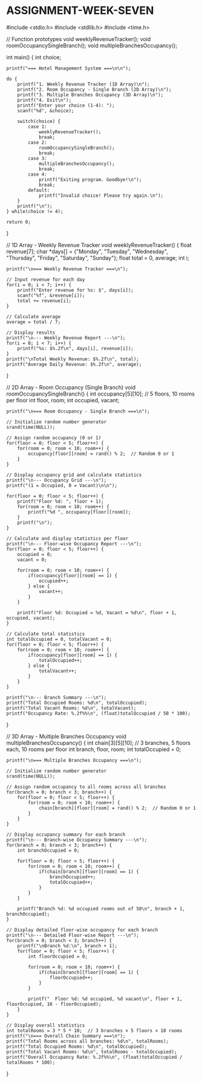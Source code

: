 # ASSIGNMENT-WEEK-SEVEN
#include <stdio.h>
#include <stdlib.h>
#include <time.h>

// Function prototypes
void weeklyRevenueTracker();
void roomOccupancySingleBranch();
void multipleBranchesOccupancy();

int main() {
    int choice;
    
    printf("=== Hotel Management System ===\n\n");
    
    do {
        printf("1. Weekly Revenue Tracker (1D Array)\n");
        printf("2. Room Occupancy - Single Branch (2D Array)\n");
        printf("3. Multiple Branches Occupancy (3D Array)\n");
        printf("4. Exit\n");
        printf("Enter your choice (1-4): ");
        scanf("%d", &choice);
        
        switch(choice) {
            case 1:
                weeklyRevenueTracker();
                break;
            case 2:
                roomOccupancySingleBranch();
                break;
            case 3:
                multipleBranchesOccupancy();
                break;
            case 4:
                printf("Exiting program. Goodbye!\n");
                break;
            default:
                printf("Invalid choice! Please try again.\n");
        }
        printf("\n");
    } while(choice != 4);
    
    return 0;
}

// 1D Array - Weekly Revenue Tracker
void weeklyRevenueTracker() {
    float revenue[7];
    char *days[] = {"Monday", "Tuesday", "Wednesday", "Thursday", "Friday", "Saturday", "Sunday"};
    float total = 0, average;
    int i;
    
    printf("\n=== Weekly Revenue Tracker ===\n");
    
    // Input revenue for each day
    for(i = 0; i < 7; i++) {
        printf("Enter revenue for %s: $", days[i]);
        scanf("%f", &revenue[i]);
        total += revenue[i];
    }
    
    // Calculate average
    average = total / 7;
    
    // Display results
    printf("\n--- Weekly Revenue Report ---\n");
    for(i = 0; i < 7; i++) {
        printf("%s: $%.2f\n", days[i], revenue[i]);
    }
    printf("\nTotal Weekly Revenue: $%.2f\n", total);
    printf("Average Daily Revenue: $%.2f\n", average);
}

// 2D Array - Room Occupancy (Single Branch)
void roomOccupancySingleBranch() {
    int occupancy[5][10];  // 5 floors, 10 rooms per floor
    int floor, room;
    int occupied, vacant;
    
    printf("\n=== Room Occupancy - Single Branch ===\n");
    
    // Initialize random number generator
    srand(time(NULL));
    
    // Assign random occupancy (0 or 1)
    for(floor = 0; floor < 5; floor++) {
        for(room = 0; room < 10; room++) {
            occupancy[floor][room] = rand() % 2;  // Random 0 or 1
        }
    }
    
    // Display occupancy grid and calculate statistics
    printf("\n--- Occupancy Grid ---\n");
    printf("(1 = Occupied, 0 = Vacant)\n\n");
    
    for(floor = 0; floor < 5; floor++) {
        printf("Floor %d: ", floor + 1);
        for(room = 0; room < 10; room++) {
            printf("%d ", occupancy[floor][room]);
        }
        printf("\n");
    }
    
    // Calculate and display statistics per floor
    printf("\n--- Floor-wise Occupancy Report ---\n");
    for(floor = 0; floor < 5; floor++) {
        occupied = 0;
        vacant = 0;
        
        for(room = 0; room < 10; room++) {
            if(occupancy[floor][room] == 1) {
                occupied++;
            } else {
                vacant++;
            }
        }
        
        printf("Floor %d: Occupied = %d, Vacant = %d\n", floor + 1, occupied, vacant);
    }
    
    // Calculate total statistics
    int totalOccupied = 0, totalVacant = 0;
    for(floor = 0; floor < 5; floor++) {
        for(room = 0; room < 10; room++) {
            if(occupancy[floor][room] == 1) {
                totalOccupied++;
            } else {
                totalVacant++;
            }
        }
    }
    
    printf("\n--- Branch Summary ---\n");
    printf("Total Occupied Rooms: %d\n", totalOccupied);
    printf("Total Vacant Rooms: %d\n", totalVacant);
    printf("Occupancy Rate: %.2f%%\n", (float)totalOccupied / 50 * 100);
}

// 3D Array - Multiple Branches Occupancy
void multipleBranchesOccupancy() {
    int chain[3][5][10];  // 3 branches, 5 floors each, 10 rooms per floor
    int branch, floor, room;
    int totalOccupied = 0;
    
    printf("\n=== Multiple Branches Occupancy ===\n");
    
    // Initialize random number generator
    srand(time(NULL));
    
    // Assign random occupancy to all rooms across all branches
    for(branch = 0; branch < 3; branch++) {
        for(floor = 0; floor < 5; floor++) {
            for(room = 0; room < 10; room++) {
                chain[branch][floor][room] = rand() % 2;  // Random 0 or 1
            }
        }
    }
    
    // Display occupancy summary for each branch
    printf("\n--- Branch-wise Occupancy Summary ---\n");
    for(branch = 0; branch < 3; branch++) {
        int branchOccupied = 0;
        
        for(floor = 0; floor < 5; floor++) {
            for(room = 0; room < 10; room++) {
                if(chain[branch][floor][room] == 1) {
                    branchOccupied++;
                    totalOccupied++;
                }
            }
        }
        
        printf("Branch %d: %d occupied rooms out of 50\n", branch + 1, branchOccupied);
    }
    
    // Display detailed floor-wise occupancy for each branch
    printf("\n--- Detailed Floor-wise Report ---\n");
    for(branch = 0; branch < 3; branch++) {
        printf("\nBranch %d:\n", branch + 1);
        for(floor = 0; floor < 5; floor++) {
            int floorOccupied = 0;
            
            for(room = 0; room < 10; room++) {
                if(chain[branch][floor][room] == 1) {
                    floorOccupied++;
                }
            }
            
            printf("  Floor %d: %d occupied, %d vacant\n", floor + 1, floorOccupied, 10 - floorOccupied);
        }
    }
    
    // Display overall statistics
    int totalRooms = 3 * 5 * 10;  // 3 branches × 5 floors × 10 rooms
    printf("\n=== Overall Chain Summary ===\n");
    printf("Total Rooms across all branches: %d\n", totalRooms);
    printf("Total Occupied Rooms: %d\n", totalOccupied);
    printf("Total Vacant Rooms: %d\n", totalRooms - totalOccupied);
    printf("Overall Occupancy Rate: %.2f%%\n", (float)totalOccupied / totalRooms * 100);
}
